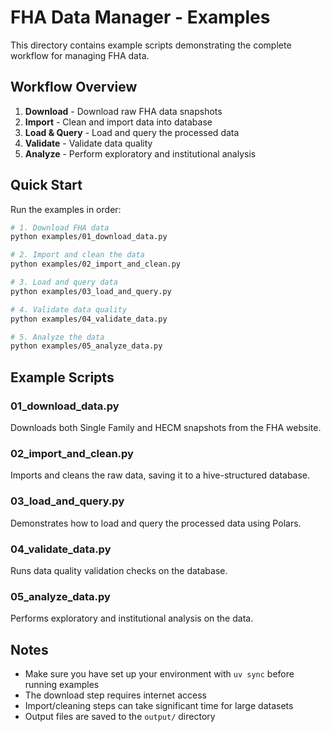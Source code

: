# FHA Data Manager - Examples

This directory contains example scripts demonstrating the complete workflow for managing FHA data.

## Workflow Overview

1. **Download** - Download raw FHA data snapshots
2. **Import** - Clean and import data into database
3. **Load & Query** - Load and query the processed data
4. **Validate** - Validate data quality
5. **Analyze** - Perform exploratory and institutional analysis

## Quick Start

Run the examples in order:

```bash
# 1. Download FHA data
python examples/01_download_data.py

# 2. Import and clean the data
python examples/02_import_and_clean.py

# 3. Load and query data
python examples/03_load_and_query.py

# 4. Validate data quality
python examples/04_validate_data.py

# 5. Analyze the data
python examples/05_analyze_data.py
```

## Example Scripts

### 01_download_data.py
Downloads both Single Family and HECM snapshots from the FHA website.

### 02_import_and_clean.py
Imports and cleans the raw data, saving it to a hive-structured database.

### 03_load_and_query.py
Demonstrates how to load and query the processed data using Polars.

### 04_validate_data.py
Runs data quality validation checks on the database.

### 05_analyze_data.py
Performs exploratory and institutional analysis on the data.

## Notes

- Make sure you have set up your environment with `uv sync` before running examples
- The download step requires internet access
- Import/cleaning steps can take significant time for large datasets
- Output files are saved to the `output/` directory

